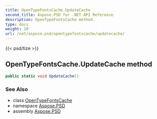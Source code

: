 ```yaml
---
title: OpenTypeFontsCache.UpdateCache
second_title: Aspose.PSD for .NET API Reference
description: OpenTypeFontsCache method. 
type: docs
weight: 10
url: /net/aspose.psd/opentypefontscache/updatecache/
---
```

{{< psd/tize >}}
## OpenTypeFontsCache.UpdateCache method

```csharp
public static void UpdateCache()
```

### See Also

* class [OpenTypeFontsCache](../)
* namespace [Aspose.PSD](../../opentypefontscache/)
* assembly [Aspose.PSD](../../../)



